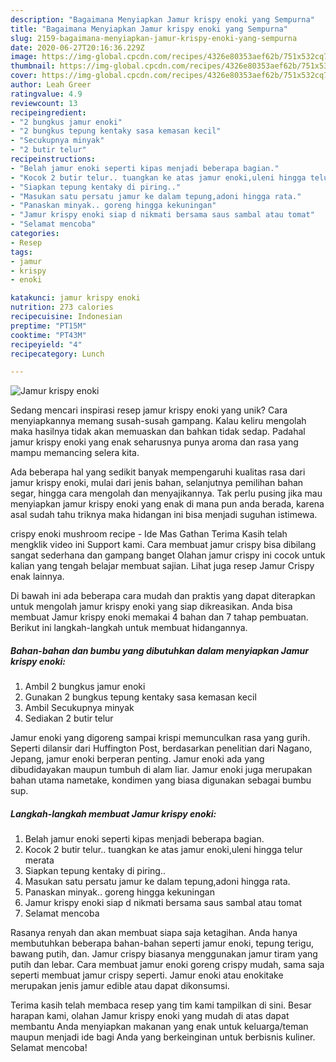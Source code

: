 ```yaml
---
description: "Bagaimana Menyiapkan Jamur krispy enoki yang Sempurna"
title: "Bagaimana Menyiapkan Jamur krispy enoki yang Sempurna"
slug: 2159-bagaimana-menyiapkan-jamur-krispy-enoki-yang-sempurna
date: 2020-06-27T20:16:36.229Z
image: https://img-global.cpcdn.com/recipes/4326e80353aef62b/751x532cq70/jamur-krispy-enoki-foto-resep-utama.jpg
thumbnail: https://img-global.cpcdn.com/recipes/4326e80353aef62b/751x532cq70/jamur-krispy-enoki-foto-resep-utama.jpg
cover: https://img-global.cpcdn.com/recipes/4326e80353aef62b/751x532cq70/jamur-krispy-enoki-foto-resep-utama.jpg
author: Leah Greer
ratingvalue: 4.9
reviewcount: 13
recipeingredient:
- "2 bungkus jamur enoki"
- "2 bungkus tepung kentaky sasa kemasan kecil"
- "Secukupnya minyak"
- "2 butir telur"
recipeinstructions:
- "Belah jamur enoki seperti kipas menjadi beberapa bagian."
- "Kocok 2 butir telur.. tuangkan ke atas jamur enoki,uleni hingga telur merata"
- "Siapkan tepung kentaky di piring.."
- "Masukan satu persatu jamur ke dalam tepung,adoni hingga rata."
- "Panaskan minyak.. goreng hingga kekuningan"
- "Jamur krispy enoki siap d nikmati bersama saus sambal atau tomat"
- "Selamat mencoba"
categories:
- Resep
tags:
- jamur
- krispy
- enoki

katakunci: jamur krispy enoki 
nutrition: 273 calories
recipecuisine: Indonesian
preptime: "PT15M"
cooktime: "PT43M"
recipeyield: "4"
recipecategory: Lunch

---
```



![Jamur krispy enoki](https://img-global.cpcdn.com/recipes/4326e80353aef62b/751x532cq70/jamur-krispy-enoki-foto-resep-utama.jpg)

Sedang mencari inspirasi resep jamur krispy enoki yang unik? Cara menyiapkannya memang susah-susah gampang. Kalau keliru mengolah maka hasilnya tidak akan memuaskan dan bahkan tidak sedap. Padahal jamur krispy enoki yang enak seharusnya punya aroma dan rasa yang mampu memancing selera kita.

Ada beberapa hal yang sedikit banyak mempengaruhi kualitas rasa dari jamur krispy enoki, mulai dari jenis bahan, selanjutnya pemilihan bahan segar, hingga cara mengolah dan menyajikannya. Tak perlu pusing jika mau menyiapkan jamur krispy enoki yang enak di mana pun anda berada, karena asal sudah tahu triknya maka hidangan ini bisa menjadi suguhan istimewa.

crispy enoki mushroom recipe - Ide Mas Gathan Terima Kasih telah mengklik video ini Support kami. Cara membuat jamur crispy bisa dibilang sangat sederhana dan gampang banget Olahan jamur crispy ini cocok untuk kalian yang tengah belajar membuat sajian. Lihat juga resep Jamur Crispy enak lainnya.


Di bawah ini ada beberapa cara mudah dan praktis yang dapat diterapkan untuk mengolah jamur krispy enoki yang siap dikreasikan. Anda bisa membuat Jamur krispy enoki memakai 4 bahan dan 7 tahap pembuatan. Berikut ini langkah-langkah untuk membuat hidangannya.

<!--inarticleads1-->

##### Bahan-bahan dan bumbu yang dibutuhkan dalam menyiapkan Jamur krispy enoki:

1. Ambil 2 bungkus jamur enoki
1. Gunakan 2 bungkus tepung kentaky sasa kemasan kecil
1. Ambil Secukupnya minyak
1. Sediakan 2 butir telur


Jamur enoki yang digoreng sampai krispi memunculkan rasa yang gurih. Seperti dilansir dari Huffington Post, berdasarkan penelitian dari Nagano, Jepang, jamur enoki berperan penting. Jamur enoki ada yang dibudidayakan maupun tumbuh di alam liar. Jamur enoki juga merupakan bahan utama nametake, kondimen yang biasa digunakan sebagai bumbu sup. 

<!--inarticleads2-->

##### Langkah-langkah membuat Jamur krispy enoki:

1. Belah jamur enoki seperti kipas menjadi beberapa bagian.
1. Kocok 2 butir telur.. tuangkan ke atas jamur enoki,uleni hingga telur merata
1. Siapkan tepung kentaky di piring..
1. Masukan satu persatu jamur ke dalam tepung,adoni hingga rata.
1. Panaskan minyak.. goreng hingga kekuningan
1. Jamur krispy enoki siap d nikmati bersama saus sambal atau tomat
1. Selamat mencoba


Rasanya renyah dan akan membuat siapa saja ketagihan. Anda hanya membutuhkan beberapa bahan-bahan seperti jamur enoki, tepung terigu, bawang putih, dan. Jamur crispy biasanya menggunakan jamur tiram yang putih dan lebar. Cara membuat jamur enoki goreng crispy mudah, sama saja seperti membuat jamur crispy seperti. Jamur enoki atau enokitake merupakan jenis jamur edible atau dapat dikonsumsi. 

Terima kasih telah membaca resep yang tim kami tampilkan di sini. Besar harapan kami, olahan Jamur krispy enoki yang mudah di atas dapat membantu Anda menyiapkan makanan yang enak untuk keluarga/teman maupun menjadi ide bagi Anda yang berkeinginan untuk berbisnis kuliner. Selamat mencoba!
